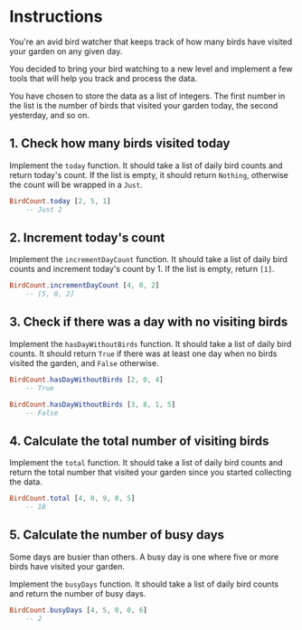 # Instructions

You're an avid bird watcher that keeps track of how many birds have visited your garden on any given day.

You decided to bring your bird watching to a new level and implement a few tools that will help you track and process the data.

You have chosen to store the data as a list of integers.
The first number in the list is the number of birds that visited your garden today, the second yesterday, and so on.

## 1. Check how many birds visited today

Implement the `today` function.
It should take a list of daily bird counts and return today's count.
If the list is empty, it should return `Nothing`, otherwise the count will be wrapped in a `Just`.

```elm
BirdCount.today [2, 5, 1]
    -- Just 2
```

## 2. Increment today's count

Implement the `incrementDayCount` function.
It should take a list of daily bird counts and increment today's count by 1.
If the list is empty, return `[1]`.

```elm
BirdCount.incrementDayCount [4, 0, 2]
    -- [5, 0, 2]
```

## 3. Check if there was a day with no visiting birds

Implement the `hasDayWithoutBirds` function.
It should take a list of daily bird counts.
It should return `True` if there was at least one day when no birds visited the garden, and `False` otherwise.

```elm
BirdCount.hasDayWithoutBirds [2, 0, 4]
    -- True

BirdCount.hasDayWithoutBirds [3, 8, 1, 5]
    -- False
```

## 4. Calculate the total number of visiting birds

Implement the `total` function.
It should take a list of daily bird counts and return the total number that visited your garden since you started collecting the data.

```elm
BirdCount.total [4, 0, 9, 0, 5]
    -- 18
```

## 5. Calculate the number of busy days

Some days are busier than others.
A busy day is one where five or more birds have visited your garden.

Implement the `busyDays` function.
It should take a list of daily bird counts and return the number of busy days.

```elm
BirdCount.busyDays [4, 5, 0, 0, 6]
    -- 2
```
